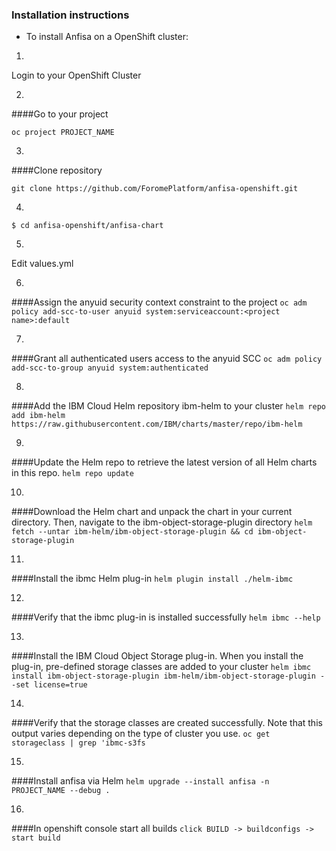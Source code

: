 ### Installation instructions

- To install Anfisa on a OpenShift cluster:

1. 
Login to your OpenShift Cluster

2. 
####Go to your project

`oc project PROJECT_NAME`

3. 
####Clone repository

`git clone https://github.com/ForomePlatform/anfisa-openshift.git`

4. 
`$ cd anfisa-openshift/anfisa-chart`

5. 
Edit values.yml

6. 
####Assign the anyuid security context constraint to the project
`oc adm policy add-scc-to-user anyuid system:serviceaccount:<project name>:default`

7. 
####Grant all authenticated users access to the anyuid SCC
`oc adm policy add-scc-to-group anyuid system:authenticated`

8. 
####Add the IBM Cloud Helm repository ibm-helm to your cluster
`helm repo add ibm-helm https://raw.githubusercontent.com/IBM/charts/master/repo/ibm-helm`

9. 
####Update the Helm repo to retrieve the latest version of all Helm charts in this repo.
`helm repo update`

10. 
####Download the Helm chart and unpack the chart in your current directory. Then, navigate to the ibm-object-storage-plugin directory
`helm fetch --untar ibm-helm/ibm-object-storage-plugin && cd ibm-object-storage-plugin`

11. 
####Install the ibmc Helm plug-in
`helm plugin install ./helm-ibmc`

12. 
####Verify that the ibmc plug-in is installed successfully
`helm ibmc --help`

13. 
####Install the IBM Cloud Object Storage plug-in. When you install the plug-in, pre-defined storage classes are added to your cluster
`helm ibmc install ibm-object-storage-plugin ibm-helm/ibm-object-storage-plugin --set license=true`

14. 
####Verify that the storage classes are created successfully. Note that this output varies depending on the type of cluster you use.
`oc get storageclass | grep 'ibmc-s3fs`

15. 
####Install anfisa via Helm
`helm upgrade --install anfisa -n PROJECT_NAME --debug .`

16. 
####In openshift console start all builds
`click BUILD -> buildconfigs -> start build`

